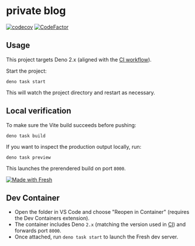# private blog

[![codecov](https://codecov.io/gh/9renpoto/win/graph/badge.svg?token=m1sd1C4r5f)](https://codecov.io/gh/9renpoto/win)
[![CodeFactor](https://www.codefactor.io/repository/github/9renpoto/win/badge)](https://www.codefactor.io/repository/github/9renpoto/win)

## Usage

This project targets Deno 2.x (aligned with the [CI workflow](.github/workflows/deno.yml)).

Start the project:

```
deno task start
```

This will watch the project directory and restart as necessary.

## Local verification

To make sure the Vite build succeeds before pushing:

```
deno task build
```

If you want to inspect the production output locally, run:

```
deno task preview
```

This launches the prerendered build on port `8000`.

[![Made with Fresh](https://fresh.deno.dev/fresh-badge.svg)](https://fresh.deno.dev)

## Dev Container

- Open the folder in VS Code and choose "Reopen in Container" (requires the Dev
  Containers extension).
- The container includes Deno `2.x` (matching the version used in [CI](.github/workflows/deno.yml)) and
  forwards port `8000`.
- Once attached, run `deno task start` to launch the Fresh dev server.
